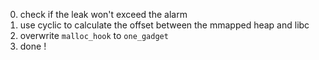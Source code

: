 0. check if the leak won't exceed the alarm
1. use cyclic to calculate the offset between the mmapped heap and libc
2. overwrite `malloc_hook` to `one_gadget`
3. done !
